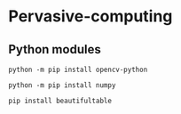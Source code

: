 # Pervasive-computing

## Python modules

`python -m pip install opencv-python`

`python -m pip install numpy`

`pip install beautifultable`

